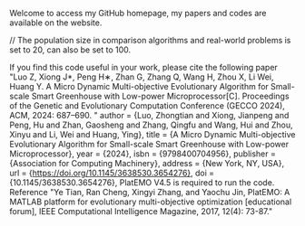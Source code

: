 Welcome to access my GitHub homepage, my papers and codes are available on the website. 

// The population size in comparison algorithms and real-world problems is set to 20,  can also be set to 100.

If you find this code useful in your work, please cite the following paper "Luo Z, Xiong  J*, Peng H∗, Zhan G, Zhang Q, Wang H, Zhou X, Li Wei, Huang Y. A Micro Dynamic Multi-objective Evolutionary Algorithm for Small-scale Smart Greenhouse with Low-power Microprocessor[C]. Proceedings of the Genetic and Evolutionary Computation Conference (GECCO 2024), ACM, 2024: 687–690. "
author = {Luo, Zhongtian and Xiong, Jianpeng and Peng, Hu and Zhan, Gaosheng and Zhang, Qingfu and Wang, Hui and Zhou, Xinyu and Li, Wei and Huang, Ying},
title = {A Micro Dynamic Multi-objective Evolutionary Algorithm for Small-scale Smart Greenhouse with Low-power Microprocessor},
year = {2024},
isbn = {9798400704956},
publisher = {Association for Computing Machinery},
address = {New York, NY, USA},
url = {https://doi.org/10.1145/3638530.3654276},
doi = {10.1145/3638530.3654276},
PlatEMO V4.5 is required to run the code. Reference "Ye Tian, Ran Cheng, Xingyi Zhang, and Yaochu Jin, PlatEMO: A MATLAB platform for evolutionary multi-objective optimization [educational forum], IEEE Computational Intelligence Magazine, 2017, 12(4): 73-87."
